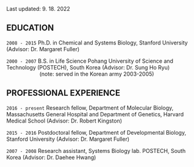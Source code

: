 Last updated: 9. 18. 2022


## EDUCATION

`2008 - 2015`
Ph.D. in Chemical and Systems Biology, Stanford University (Advisor: Dr. Margaret Fuller)

`2000 - 2007`
B.S. in Life Science Pohang University of Science and Technology (POSTECH), South Korea (Advisor: Dr. Sung Ho Ryu) <br>
&nbsp;&nbsp;&nbsp;&nbsp;&nbsp;&nbsp;&nbsp;&nbsp;&nbsp;&nbsp;&nbsp;&nbsp;&nbsp;&nbsp;&nbsp;&nbsp;&nbsp;&nbsp;&nbsp;&nbsp;&nbsp; (note: served in the Korean army 2003-2005)


## PROFESSIONAL EXPERIENCE

`2016 - present`
Research fellow, Department of Molecular Biology, Massachusetts General Hospital and Department of Genetics, Harvard Medical School (Advisor: Dr. Robert Kingston)

`2015 - 2016`
Postdoctoral fellow, Department of Developmental Biology, Stanford University (Advisor: Dr. Margaret Fuller)

`2007 - 2008`
Research assistant, Systems Biology lab. POSTECH, South Korea (Advisor: Dr. Daehee Hwang)

